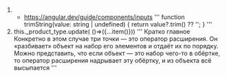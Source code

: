 1. 
   -  https://angular.dev/guide/components/inputs
'''
function trimString(value: string | undefined) {
  return value?.trim() ?? '';
}
'''
2.   this._product_type.update(  ()=>({...item()}))
  '''
  Кратко главное Конкретно в этом случае три точки — это оператор расширения. Он «разбивает» объект на набор его элементов и отдаёт их по порядку. Можно представить, что если объект — это набор чего-то в обёртке, то оператор расширения надрывает эту обёртку, и из объекта всё высыпается
  '''